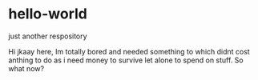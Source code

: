 # hello-world
just another respository

Hi jkaay here, Im totally bored and needed something to which didnt cost anthing to do as i need money to survive let alone to spend on stuff. So what now?
